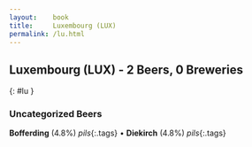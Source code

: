 ```yaml
---
layout:    book
title:     Luxembourg (LUX)
permalink: /lu.html
---
```


## Luxembourg (LUX) - 2 Beers, 0 Breweries
{: #lu }




### Uncategorized Beers

**Bofferding** (4.8%) _pils_{:.tags}  • 
**Diekirch** (4.8%) _pils_{:.tags} 



 
